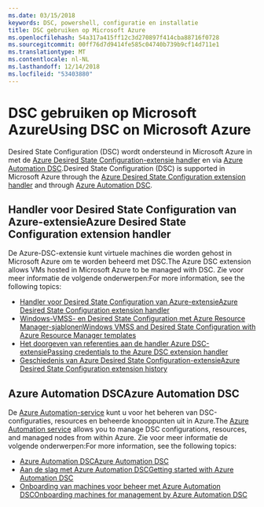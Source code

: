 ```yaml
---
ms.date: 03/15/2018
keywords: DSC, powershell, configuratie en installatie
title: DSC gebruiken op Microsoft Azure
ms.openlocfilehash: 54a317a415ff12c3d270897f414cba88716f0728
ms.sourcegitcommit: 00ff76d7d9414fe585c04740b739b9cf14d711e1
ms.translationtype: MT
ms.contentlocale: nl-NL
ms.lasthandoff: 12/14/2018
ms.locfileid: "53403880"
---
```

# <a name="using-dsc-on-microsoft-azure"></a><span data-ttu-id="e8109-103">DSC gebruiken op Microsoft Azure</span><span class="sxs-lookup"><span data-stu-id="e8109-103">Using DSC on Microsoft Azure</span></span>

<span data-ttu-id="e8109-104">Desired State Configuration (DSC) wordt ondersteund in Microsoft Azure in met de [Azure Desired State Configuration-extensie handler](/azure/virtual-machines/extensions/dsc-overview) en via [Azure Automation DSC](/azure/automation/automation-dsc-overview).</span><span class="sxs-lookup"><span data-stu-id="e8109-104">Desired State Configuration (DSC) is supported in Microsoft Azure through the [Azure Desired State Configuration extension handler](/azure/virtual-machines/extensions/dsc-overview) and through [Azure Automation DSC](/azure/automation/automation-dsc-overview).</span></span>

## <a name="azure-desired-state-configuration-extension-handler"></a><span data-ttu-id="e8109-105">Handler voor Desired State Configuration van Azure-extensie</span><span class="sxs-lookup"><span data-stu-id="e8109-105">Azure Desired State Configuration extension handler</span></span>

<span data-ttu-id="e8109-106">De Azure-DSC-extensie kunt virtuele machines die worden gehost in Microsoft Azure om te worden beheerd met DSC.</span><span class="sxs-lookup"><span data-stu-id="e8109-106">The Azure DSC extension allows VMs hosted in Microsoft Azure to be managed with DSC.</span></span>
<span data-ttu-id="e8109-107">Zie voor meer informatie de volgende onderwerpen:</span><span class="sxs-lookup"><span data-stu-id="e8109-107">For more information, see the following topics:</span></span>

- [<span data-ttu-id="e8109-108">Handler voor Desired State Configuration van Azure-extensie</span><span class="sxs-lookup"><span data-stu-id="e8109-108">Azure Desired State Configuration extension handler</span></span>](/azure/virtual-machines/extensions/dsc-overview)
- [<span data-ttu-id="e8109-109">Windows-VMSS- en Desired State Configuration met Azure Resource Manager-sjablonen</span><span class="sxs-lookup"><span data-stu-id="e8109-109">Windows VMSS and Desired State Configuration with Azure Resource Manager templates</span></span>](/azure/virtual-machines/extensions/dsc-template)
- [<span data-ttu-id="e8109-110">Het doorgeven van referenties aan de handler Azure DSC-extensie</span><span class="sxs-lookup"><span data-stu-id="e8109-110">Passing credentials to the Azure DSC extension handler</span></span>](/azure/virtual-machines/extensions/dsc-credentials)
- [<span data-ttu-id="e8109-111">Geschiedenis van Azure Desired State Configuration-extensie</span><span class="sxs-lookup"><span data-stu-id="e8109-111">Azure Desired State Configuration extension history</span></span>](azureDscexthistory.md)

## <a name="azure-automation-dsc"></a><span data-ttu-id="e8109-112">Azure Automation DSC</span><span class="sxs-lookup"><span data-stu-id="e8109-112">Azure Automation DSC</span></span>

<span data-ttu-id="e8109-113">De [Azure Automation-service](https://azure.microsoft.com/en-us/services/automation/) kunt u voor het beheren van DSC-configuraties, resources en beheerde knooppunten uit in Azure.</span><span class="sxs-lookup"><span data-stu-id="e8109-113">The [Azure Automation service](https://azure.microsoft.com/en-us/services/automation/) allows you to manage DSC configurations, resources, and managed nodes from within Azure.</span></span> <span data-ttu-id="e8109-114">Zie voor meer informatie de volgende onderwerpen:</span><span class="sxs-lookup"><span data-stu-id="e8109-114">For more information, see the following topics:</span></span>

- [<span data-ttu-id="e8109-115">Azure Automation DSC</span><span class="sxs-lookup"><span data-stu-id="e8109-115">Azure Automation DSC</span></span>](/azure/automation/automation-dsc-overview)
- [<span data-ttu-id="e8109-116">Aan de slag met Azure Automation DSC</span><span class="sxs-lookup"><span data-stu-id="e8109-116">Getting started with Azure Automation DSC</span></span>](/azure/automation/automation-dsc-getting-started)
- [<span data-ttu-id="e8109-117">Onboarding van machines voor beheer met Azure Automation DSC</span><span class="sxs-lookup"><span data-stu-id="e8109-117">Onboarding machines for management by Azure Automation DSC</span></span>](/azure/automation/automation-dsc-onboarding)